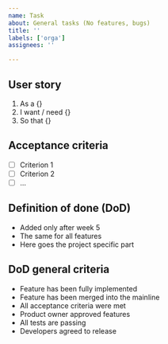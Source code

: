 ```yaml
---
name: Task
about: General tasks (No features, bugs)
title: ''
labels: ['orga']
assignees: ''

---
```


## User story
1. As a {}
2. I want / need {}
3. So that {}

## Acceptance criteria
- [ ]  Criterion 1
- [ ]  Criterion 2
- [ ]  ...

## Definition of done (DoD)
* Added only after week 5
* The same for all features
* Here goes the project specific part

## DoD general criteria
* Feature has been fully implemented
* Feature has been merged into the mainline
* All acceptance criteria were met
* Product owner approved features
* All tests are passing
* Developers agreed to release
